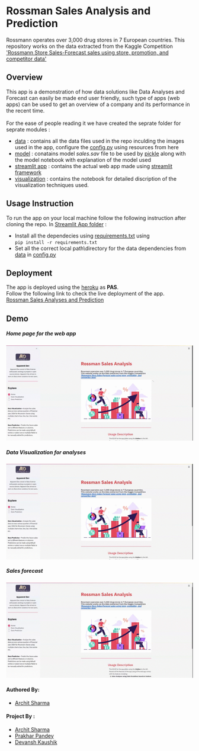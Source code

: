 # Rossman Sales Analysis and Prediction
Rossmann operates over 3,000 drug stores in 7 European countries.
This repository works on the data extracted from the Kaggle Competition
['Rossmann Store Sales-Forecast sales using store, promotion, and competitor data'](https://www.kaggle.com/c/rossmann-store-sales/overview)

## Overview
This app is a demonstration of how data solutions like Data Analyses and Forecast can easily be made end user friendly, such type
of apps (web apps) can be used to get an overview of a company and its performance in the recent time.
<br><br>For the ease of people reading it we have created the seprate folder for seprate modules : <br>
* [data](/data) : contains all the data files used in the repo inculding the images used in the app, configure the [config.py](/streamlit_app/config.py) using resources from here<br>
* [model](/model) : conatains model <i>sales.sav</i> file to be used by [pickle](https://docs.python.org/3/library/pickle.html) along with the model notebook with explanation of the model used <br>
* [streamlit app](/streamlit_app) :  contains the actual web app made using [streamlit framework](https://docs.streamlit.io/_/downloads/en/latest/pdf/) <br>
* [visualization](/visualization) :  contains the notebook for detailed discription of the visualization techniques used. <br>

## Usage Instruction 
To run the app on your local machine follow the following instruction after cloning the repo.
In [Streamlit App folder](/streamlit_app) : 
* Install all the dependecies using [requirements.txt](/streamlit_app/requirements.txt) using 
<br>```pip install -r requirements.txt```
* Set all the correct local path\directory for the data dependencies from [data](\data) in [config.py](\streamlit_app]config.py) 

## Deployment 
The app is deployed using the [heroku](https://heroku.com/) as <b>PAS</b>.<br> 
Follow the following link to check the live deployment of the app.<br>
[Rossman Sales Analyses and Prediction](https://rossman-streamlit.herokuapp.com/)

## Demo
##### Home page for the web app
![Home page](home.gif)
##### Data Visualization for analyses
![Data Visualization](visualization.gif)
##### Sales forecast
![Model Prediction](model.gif)


#### Authored By:
- [Archit Sharma](https://www.linkedin.com/in/archiit-sharmaa/)
#### Project By :
- [Archit Sharma](https://www.linkedin.com/in/archiit-sharmaa/)
- [Prakhar Pandey](https://www.linkedin.com/in/prakhar-pandey-a307b7191/)
- [Devansh Kaushik](https://www.linkedin.com/in/devansh-kaushik-b5912b174/)
